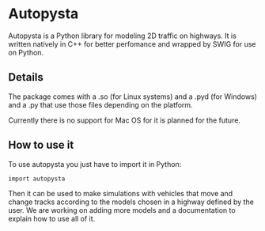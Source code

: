 # Autopysta
Autopysta is a Python library for modeling 2D traffic on highways. It is written natively in C++ for better perfomance and wrapped by SWIG for use on Python.

## Details
The package comes with a .so (for Linux systems) and a .pyd (for Windows) and a .py that use those files depending on the platform.

Currently there is no support for Mac OS for it is planned for the future.

## How to use it
To use autopysta you just have to import it in Python:

    import autopysta

Then it can be used to make simulations with vehicles that move and change tracks according to the models chosen in a highway defined by the user. We are working on adding more models and a documentation to explain how to use all of it.